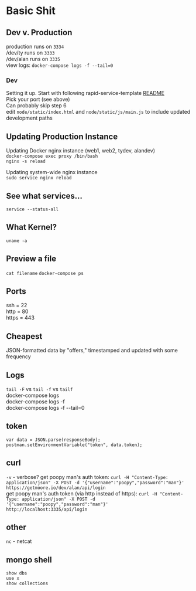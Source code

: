 # Basic Shit #

## Dev v. Production ##
production runs on `3334`  
/dev/ty runs on `3333`  
/dev/alan runs on `3335`  
view logs: `docker-compose logs -f --tail=0`  

### Dev ###
Setting it up. Start with following rapid-service-template [README](https://github.com/whilesoftware/rapid-service-template/blob/master/README.md)  
Pick your port (see above)  
Can probably skip step 6  
edit `node/static/index.html` and `node/static/js/main.js` to include updated development paths  


## Updating Production Instance ##
Updating Docker nginx instance (web1, web2, tydev, alandev)  
`docker-compose exec proxy /bin/bash`  
`nginx -s reload`  

Updating system-wide nginx instance  
`sudo service nginx reload`

## See what services... ##
`service --status-all`

## What Kernel? ##
`uname -a`

## Preview a file ##
`cat filename`
`docker-compose ps`

## Ports ##
ssh = 22  
http = 80  
https = 443  

## Cheapest ##
JSON-formatted data by "offers," timestamped and updated with some frequency  

## Logs ##
`tail -F` vs `tail -f` vs `tailf`  
docker-compose logs  
docker-compose logs -f  
docker-compose logs -f --tail=0

## token ##
`var data = JSON.parse(responseBody);`
`postman.setEnvironmentVariable("token", data.token);`

## curl ##
`-v` - verbose?
get poopy man's auth token: `curl -H "Content-Type: application/json" -X POST -d '{"username":"poopy","password":"man"}' https://getmoore.io/dev/alan/api/login`  
get poopy man's auth token (via http instead of https): `curl -H "Content-Type: application/json" -X POST -d '{"username":"poopy","password":"man"}' http://localhost:3335/api/login`  

## other ##
`nc` - netcat  

## mongo shell ##
`show dbs`  
`use x`  
`show collections`  

